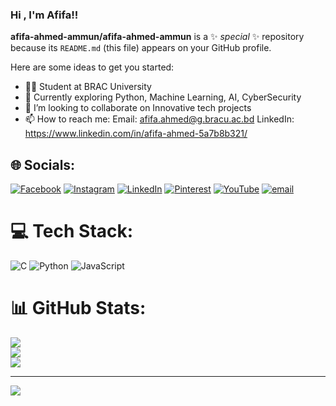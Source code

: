 ### Hi , I'm Afifa!!


**afifa-ahmed-ammun/afifa-ahmed-ammun** is a ✨ _special_ ✨ repository because its `README.md` (this file) appears on your GitHub profile.

Here are some ideas to get you started:

- 👩‍🎓 Student at BRAC University
- 🌱 Currently exploring Python, Machine Learning, AI, CyberSecurity
- 👯 I’m looking to collaborate on Innovative tech projects
- 📫 How to reach me: Email: afifa.ahmed@g.bracu.ac.bd
                      LinkedIn: https://www.linkedin.com/in/afifa-ahmed-5a7b8b321/
  




## 🌐 Socials:
[![Facebook](https://img.shields.io/badge/Facebook-%231877F2.svg?logo=Facebook&logoColor=white)](https://www.facebook.com/share/16JVbzgXck/?mibextid=wwXIfr) [![Instagram](https://img.shields.io/badge/Instagram-%23E4405F.svg?logo=Instagram&logoColor=white)](https://instagram.com/afifa.a.a) [![LinkedIn](https://img.shields.io/badge/LinkedIn-%230077B5.svg?logo=linkedin&logoColor=white)](https://www.linkedin.com/in/afifa-ahmed-5a7b8b321?utm_source=share&utm_campaign=share_via&utm_content=profile&utm_medium=ios_app) [![Pinterest](https://img.shields.io/badge/Pinterest-%23E60023.svg?logo=Pinterest&logoColor=white)](https://pinterest.com/afifa0357) [![YouTube](https://img.shields.io/badge/YouTube-%23FF0000.svg?logo=YouTube&logoColor=white)](https://youtube.com/@quietlyafifa) [![email](https://img.shields.io/badge/Email-D14836?logo=gmail&logoColor=white)](mailto:afifa.ahmed@g.bracu.ac.b) 

# 💻 Tech Stack:
![C](https://img.shields.io/badge/c-%2300599C.svg?style=for-the-badge&logo=c&logoColor=white) ![Python](https://img.shields.io/badge/python-3670A0?style=for-the-badge&logo=python&logoColor=ffdd54) ![JavaScript](https://img.shields.io/badge/javascript-%23323330.svg?style=for-the-badge&logo=javascript&logoColor=%23F7DF1E)
# 📊 GitHub Stats:
![](https://github-readme-stats.vercel.app/api?username=afifa-ahmed-ammun&theme=dark&hide_border=false&include_all_commits=false&count_private=false)<br/>
![](https://nirzak-streak-stats.vercel.app/?user=afifa-ahmed-ammun&theme=dark&hide_border=false)<br/>
![](https://github-readme-stats.vercel.app/api/top-langs/?username=afifa-ahmed-ammun&theme=dark&hide_border=false&include_all_commits=false&count_private=false&layout=compact)

---
[![](https://visitcount.itsvg.in/api?id=afifa-ahmed-ammun&icon=0&color=0)](https://visitcount.itsvg.in)

<!-- Proudly created with GPRM ( https://gprm.itsvg.in ) -->
